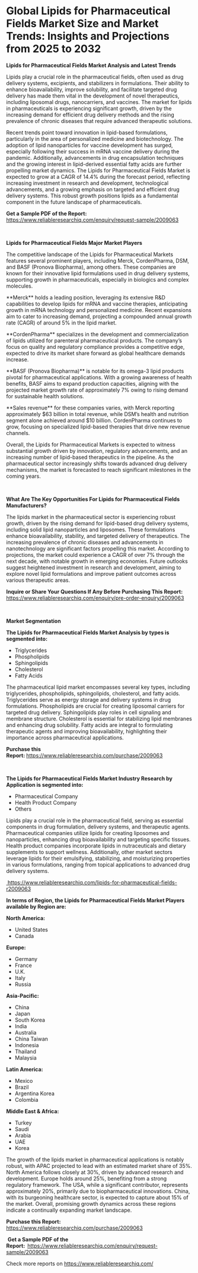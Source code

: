 <p><h1>Global Lipids for Pharmaceutical Fields Market Size and Market Trends: Insights and Projections from 2025 to 2032</h1></p><p><strong>Lipids for Pharmaceutical Fields Market Analysis and Latest Trends</strong></p>
<p><p>Lipids play a crucial role in the pharmaceutical fields, often used as drug delivery systems, excipients, and stabilizers in formulations. Their ability to enhance bioavailability, improve solubility, and facilitate targeted drug delivery has made them vital in the development of novel therapeutics, including liposomal drugs, nanocarriers, and vaccines. The market for lipids in pharmaceuticals is experiencing significant growth, driven by the increasing demand for efficient drug delivery methods and the rising prevalence of chronic diseases that require advanced therapeutic solutions.</p><p>Recent trends point toward innovation in lipid-based formulations, particularly in the area of personalized medicine and biotechnology. The adoption of lipid nanoparticles for vaccine development has surged, especially following their success in mRNA vaccine delivery during the pandemic. Additionally, advancements in drug encapsulation techniques and the growing interest in lipid-derived essential fatty acids are further propelling market dynamics. The Lipids for Pharmaceutical Fields Market is expected to grow at a CAGR of 14.4% during the forecast period, reflecting increasing investment in research and development, technological advancements, and a growing emphasis on targeted and efficient drug delivery systems. This robust growth positions lipids as a fundamental component in the future landscape of pharmaceuticals.</p></p>
<p><strong>Get a Sample PDF of the Report:&nbsp;</strong> <a href="https://www.reliableresearchiq.com/enquiry/request-sample/2009063?utm_campaign=2188&utm_medium=2&utm_source=Github&utm_content=ia&utm_term=05022025&utm_id=lipids-for-pharmaceutical-fields">https://www.reliableresearchiq.com/enquiry/request-sample/2009063</a></p>
<p>&nbsp;</p>
<p><strong>Lipids for Pharmaceutical Fields Major Market Players</strong></p>
<p><p>The competitive landscape of the Lipids for Pharmaceutical Markets features several prominent players, including Merck, CordenPharma, DSM, and BASF (Pronova Biopharma), among others. These companies are known for their innovative lipid formulations used in drug delivery systems, supporting growth in pharmaceuticals, especially in biologics and complex molecules.</p><p>**Merck** holds a leading position, leveraging its extensive R&D capabilities to develop lipids for mRNA and vaccine therapies, anticipating growth in mRNA technology and personalized medicine. Recent expansions aim to cater to increasing demand, projecting a compounded annual growth rate (CAGR) of around 5% in the lipid market.</p><p>**CordenPharma** specializes in the development and commercialization of lipids utilized for parenteral pharmaceutical products. The company’s focus on quality and regulatory compliance provides a competitive edge, expected to drive its market share forward as global healthcare demands increase.</p><p>**BASF (Pronova Biopharma)** is notable for its omega-3 lipid products pivotal for pharmaceutical applications. With a growing awareness of health benefits, BASF aims to expand production capacities, aligning with the projected market growth rate of approximately 7% owing to rising demand for sustainable health solutions.</p><p>**Sales revenue** for these companies varies, with Merck reporting approximately $63 billion in total revenue, while DSM’s health and nutrition segment alone achieved around $10 billion. CordenPharma continues to grow, focusing on specialized lipid-based therapies that drive new revenue channels.</p><p>Overall, the Lipids for Pharmaceutical Markets is expected to witness substantial growth driven by innovation, regulatory advancements, and an increasing number of lipid-based therapeutics in the pipeline. As the pharmaceutical sector increasingly shifts towards advanced drug delivery mechanisms, the market is forecasted to reach significant milestones in the coming years.</p></p>
<p>&nbsp;</p>
<p><strong>What Are The Key Opportunities For Lipids for Pharmaceutical Fields Manufacturers?</strong></p>
<p><p>The lipids market in the pharmaceutical sector is experiencing robust growth, driven by the rising demand for lipid-based drug delivery systems, including solid lipid nanoparticles and liposomes. These formulations enhance bioavailability, stability, and targeted delivery of therapeutics. The increasing prevalence of chronic diseases and advancements in nanotechnology are significant factors propelling this market. According to projections, the market could experience a CAGR of over 7% through the next decade, with notable growth in emerging economies. Future outlooks suggest heightened investment in research and development, aiming to explore novel lipid formulations and improve patient outcomes across various therapeutic areas.</p></p>
<p><strong>Inquire or Share Your Questions If Any Before Purchasing This Report:</strong> <a href="https://www.reliableresearchiq.com/enquiry/pre-order-enquiry/2009063?utm_campaign=2188&utm_medium=2&utm_source=Github&utm_content=ia&utm_term=05022025&utm_id=lipids-for-pharmaceutical-fields">https://www.reliableresearchiq.com/enquiry/pre-order-enquiry/2009063</a></p>
<p>&nbsp;</p>
<p><strong>Market Segmentation</strong></p>
<p><strong>The Lipids for Pharmaceutical Fields Market Analysis by types is segmented into:</strong></p>
<p><ul><li>Triglycerides</li><li>Phospholipids</li><li>Sphingolipids</li><li>Cholesterol</li><li>Fatty Acids</li></ul></p>
<p><p>The pharmaceutical lipid market encompasses several key types, including triglycerides, phospholipids, sphingolipids, cholesterol, and fatty acids. Triglycerides serve as energy storage and delivery systems in drug formulations. Phospholipids are crucial for creating liposomal carriers for targeted drug delivery. Sphingolipids play roles in cell signaling and membrane structure. Cholesterol is essential for stabilizing lipid membranes and enhancing drug solubility. Fatty acids are integral to formulating therapeutic agents and improving bioavailability, highlighting their importance across pharmaceutical applications.</p></p>
<p><strong>Purchase this Report:&nbsp;</strong><a href="https://www.reliableresearchiq.com/purchase/2009063?utm_campaign=2188&utm_medium=2&utm_source=Github&utm_content=ia&utm_term=05022025&utm_id=lipids-for-pharmaceutical-fields">https://www.reliableresearchiq.com/purchase/2009063</a></p>
<p>&nbsp;</p>
<p><strong>The Lipids for Pharmaceutical Fields Market Industry Research by Application is segmented into:</strong></p>
<p><ul><li>Pharmaceutical Company</li><li>Health Product Company</li><li>Others</li></ul></p>
<p><p>Lipids play a crucial role in the pharmaceutical field, serving as essential components in drug formulation, delivery systems, and therapeutic agents. Pharmaceutical companies utilize lipids for creating liposomes and nanoparticles, enhancing drug bioavailability and targeting specific tissues. Health product companies incorporate lipids in nutraceuticals and dietary supplements to support wellness. Additionally, other market sectors leverage lipids for their emulsifying, stabilizing, and moisturizing properties in various formulations, ranging from topical applications to advanced drug delivery systems.</p></p>
<p><a href="https://www.reliableresearchiq.com/lipids-for-pharmaceutical-fields-r2009063?utm_campaign=2188&utm_medium=2&utm_source=Github&utm_content=ia&utm_term=05022025&utm_id=lipids-for-pharmaceutical-fields">&nbsp;https://www.reliableresearchiq.com/lipids-for-pharmaceutical-fields-r2009063</a></p>
<p><strong>In terms of Region, the Lipids for Pharmaceutical Fields Market Players available by Region are:</strong></p>
<p>
    <p> <strong> North America: </strong>
        <ul>
            <li>United States</li>
            <li>Canada</li>
        </ul>
        </p> 
    <p> <strong> Europe: </strong>
        <ul>
            <li>Germany</li>
            <li>France</li>
            <li>U.K.</li>
            <li>Italy</li>
            <li>Russia</li>
        </ul>
        </p> 
    <p> <strong> Asia-Pacific: </strong>
        <ul>
            <li>China</li>
            <li>Japan</li>
            <li>South Korea</li>
            <li>India</li>
            <li>Australia</li>
            <li>China Taiwan</li>
            <li>Indonesia</li>
            <li>Thailand</li>
            <li>Malaysia</li>
        </ul>
        </p> 
    <p> <strong> Latin America: </strong>
        <ul>
            <li>Mexico</li>
            <li>Brazil</li>
            <li>Argentina Korea</li>
            <li>Colombia</li>
        </ul>
        </p> 
    <p> <strong> Middle East & Africa: </strong>
        <ul>
            <li>Turkey</li>
            <li>Saudi</li>
            <li>Arabia</li>
            <li>UAE</li>
            <li>Korea</li>
        </ul>
    </p>
    </p>
<p><p>The growth of the lipids market in pharmaceutical applications is notably robust, with APAC projected to lead with an estimated market share of 35%. North America follows closely at 30%, driven by advanced research and development. Europe holds around 25%, benefiting from a strong regulatory framework. The USA, while a significant contributor, represents approximately 20%, primarily due to biopharmaceutical innovations. China, with its burgeoning healthcare sector, is expected to capture about 15% of the market. Overall, promising growth dynamics across these regions indicate a continually expanding market landscape.</p></p>
<p><strong>Purchase this Report: </strong><a href="https://www.reliableresearchiq.com/purchase/2009063?utm_campaign=2188&utm_medium=2&utm_source=Github&utm_content=ia&utm_term=05022025&utm_id=lipids-for-pharmaceutical-fields">https://www.reliableresearchiq.com/purchase/2009063</a></p>
<p>&nbsp;<strong>Get a Sample PDF of the Report:&nbsp;&nbsp;</strong><a href="https://www.reliableresearchiq.com/enquiry/request-sample/2009063?utm_campaign=2188&utm_medium=2&utm_source=Github&utm_content=ia&utm_term=05022025&utm_id=lipids-for-pharmaceutical-fields">https://www.reliableresearchiq.com/enquiry/request-sample/2009063</a></p>
<p><strong></strong></p>
<p>Check more reports on <a href="https://www.reliableresearchiq.com/?utm_campaign=2188&utm_medium=2&utm_source=Github&utm_content=ia&utm_term=05022025&utm_id=lipids-for-pharmaceutical-fields">https://www.reliableresearchiq.com/</a></p>